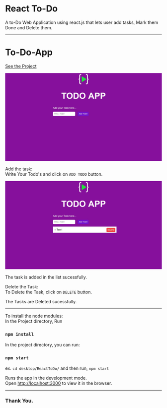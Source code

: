 # React To-Do

A to-Do Web Application using react.js that lets user add tasks, Mark them Done and Delete them.

---

# To-Do-App

[See the Project](https://github.com/IamVaibhavsar/React-To-Do "React-To-Do")

![Start](https://github.com/IamVaibhavsar/React-To-Do/blob/master/start1.jpg "Start")

Add the task:<br>
Write Your Todo's and click on `ADD TODO` button.

![Added](https://github.com/IamVaibhavsar/React-To-Do/blob/master/added.jpg "Added")

The task is added in the list sucessfully.

Delete the Task: <br>
To Delete the Task, click on `DELETE` button.

The Tasks are Deleted sucessfully.

---

To install the node modules: <br>
In the Project directory, Run

### `npm install`

In the project directory, you can run:

### `npm start`

ex. `cd desktop/ReactToDo/`
and then run, `npm start`

Runs the app in the development mode.<br>
Open [http://localhost:3000](http://localhost:3000) to view it in the browser.

---

### Thank You.
